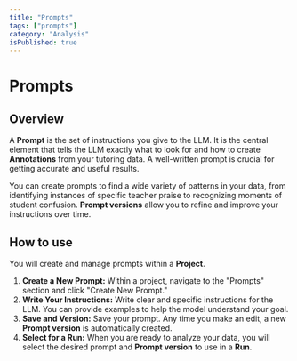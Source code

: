 ```yaml
---
title: "Prompts"
tags: ["prompts"]
category: "Analysis"
isPublished: true
---
```


# Prompts

## Overview

A **Prompt** is the set of instructions you give to the LLM. It is the central element that tells the LLM exactly what to look for and how to create **Annotations** from your tutoring data. A well-written prompt is crucial for getting accurate and useful results.

You can create prompts to find a wide variety of patterns in your data, from identifying instances of specific teacher praise to recognizing moments of student confusion. **Prompt versions** allow you to refine and improve your instructions over time.

## How to use

You will create and manage prompts within a **Project**.

1.  **Create a New Prompt:** Within a project, navigate to the "Prompts" section and click "Create New Prompt."
2.  **Write Your Instructions:** Write clear and specific instructions for the LLM. You can provide examples to help the model understand your goal.
3.  **Save and Version:** Save your prompt. Any time you make an edit, a new **Prompt version** is automatically created.
4.  **Select for a Run:** When you are ready to analyze your data, you will select the desired prompt and **Prompt version** to use in a **Run**.
